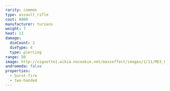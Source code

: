 ```yaml
---
rarity: common
type: assault_rifle
cost: 8000
manufacturer: turians
weight: 7
heat: 12
damage:
  dieCount: 2
  dieType: 4
  type: piercing
range: 50
image: http://vignette1.wikia.nocookie.net/masseffect/images/1/11/ME3_Phaeston_Assault_Rifle.png/revision/latest?cb=20120317182349
andromeda: false
properties:
  - burst-fire
  - two-handed
---
```

